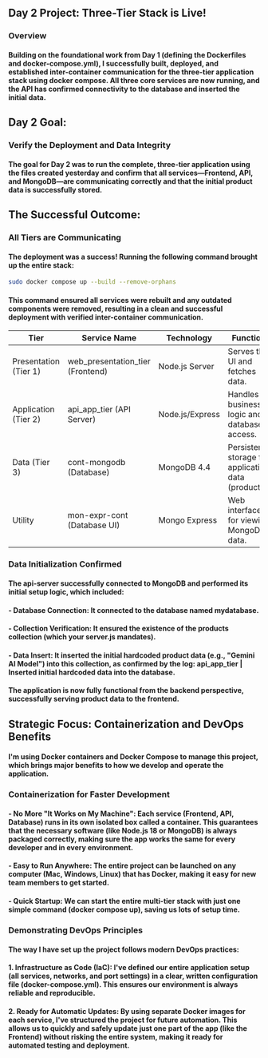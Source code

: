 ## Day 2 Project: Three-Tier Stack is Live!

### Overview

#### Building on the foundational work from Day 1 (defining the Dockerfiles and docker-compose.yml), I successfully built, deployed, and established inter-container communication for the three-tier application stack using docker compose. All three core services are now running, and the API has confirmed connectivity to the database and inserted the initial data.

## Day 2 Goal:

### Verify the Deployment and Data Integrity

#### The goal for Day 2 was to run the complete, three-tier application using the files created yesterday and confirm that all services—Frontend, API, and MongoDB—are communicating correctly and that the initial product data is successfully stored.


## The Successful Outcome:

### All Tiers are Communicating

#### The deployment was a success! Running the following command brought up the entire stack: 
``` bash
sudo docker compose up --build --remove-orphans
```
#### This command ensured all services were rebuilt and any outdated components were removed, resulting in a clean and successful deployment with verified inter-container communication.





| Tier | Service Name | Technology | Function | Access Point |
|----------|----------|----------|----------|----------|
| Presentation (Tier 1) | web_presentation_tier (Frontend) | Node.js Server | Serves the UI and fetches data. |(http://localhost:8000) |
| Application (Tier 2) | api_app_tier (API Server) | Node.js/Express | Handles business logic and database access. |(http://localhost:8080) |
| Data (Tier 3) | cont-mongodb (Database) | MongoDB 4.4 | Persistent storage for application data (products). | N/A (Internal) |
| Utility | mon-expr-cont (Database UI) | Mongo Express | Web interface for viewing MongoDB data. | http://localhost:8081 (Use admin:pass) |



### Data Initialization Confirmed

#### The api-server successfully connected to MongoDB and performed its initial setup logic, which included:

#### - Database Connection: It connected to the database named mydatabase.

#### - Collection Verification: It ensured the existence of the products collection (which your server.js mandates).

#### - Data Insert: It inserted the initial hardcoded product data (e.g., "Gemini AI Model") into this collection, as confirmed by the log: api_app_tier | Inserted initial hardcoded data into the database.

#### The application is now fully functional from the backend perspective, successfully serving product data to the frontend.




## Strategic Focus: Containerization and DevOps Benefits

#### I'm using Docker containers and Docker Compose to manage this project, which brings major benefits to how we develop and operate the application.

### Containerization for Faster Development

#### - No More "It Works on My Machine": Each service (Frontend, API, Database) runs in its own isolated box called a container. This guarantees that the necessary software (like Node.js 18 or MongoDB) is always packaged correctly, making sure the app works the same for every developer and in every environment.

#### - Easy to Run Anywhere: The entire project can be launched on any computer (Mac, Windows, Linux) that has Docker, making it easy for new team members to get started.

#### - Quick Startup: We can start the entire multi-tier stack with just one simple command (docker compose up), saving us lots of setup time.



### Demonstrating DevOps Principles

#### The way I have set up the project follows modern DevOps practices:

#### 1. Infrastructure as Code (IaC): I've defined our entire application setup (all services, networks, and port settings) in a clear, written configuration file (docker-compose.yml). This ensures our environment is always reliable and reproducible.

#### 2. Ready for Automatic Updates: By using separate Docker images for each service, I've structured the project for future automation. This allows us to quickly and safely update just one part of the app (like the Frontend) without risking the entire system, making it ready for automated testing and deployment.

